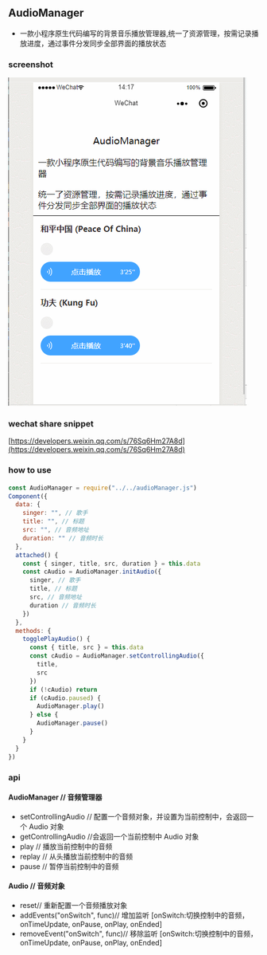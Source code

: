 ## AudioManager

- 一款小程序原生代码编写的背景音乐播放管理器,统一了资源管理，按需记录播放进度，通过事件分发同步全部界面的播放状态

### screenshot

![image](https://raw.githubusercontent.com/pasicopan/AudioManager/master/audiomanager.gif)

### wechat share snippet

[https://developers.weixin.qq.com/s/76Sq6Hm27A8d](https://developers.weixin.qq.com/s/76Sq6Hm27A8d)

### how to use

```javascript
const AudioManager = require("../../audioManager.js")
Component({
  data: {
    singer: "", // 歌手
    title: "", // 标题
    src: "", // 音频地址
    duration: "" // 音频时长
  },
  attached() {
    const { singer, title, src, duration } = this.data
    const cAudio = AudioManager.initAudio({
      singer, // 歌手
      title, // 标题
      src, // 音频地址
      duration // 音频时长
    })
  },
  methods: {
    togglePlayAudio() {
      const { title, src } = this.data
      const cAudio = AudioManager.setControllingAudio({
        title,
        src
      })
      if (!cAudio) return
      if (cAudio.paused) {
        AudioManager.play()
      } else {
        AudioManager.pause()
      }
    }
  }
})
```

### api

#### AudioManager // 音频管理器

- setControllingAudio // 配置一个音频对象，并设置为当前控制中，会返回一个 Audio 对象
- getControllingAudio //会返回一个当前控制中 Audio 对象
- play // 播放当前控制中的音频
- replay // 从头播放当前控制中的音频
- pause // 暂停当前控制中的音频

#### Audio // 音频对象

- reset// 重新配置一个音频播放对象
- addEvents("onSwitch", func)// 增加监听 [onSwitch:切换控制中的音频，onTimeUpdate, onPause, onPlay, onEnded]
- removeEvent("onSwitch", func)// 移除监听 [onSwitch:切换控制中的音频，onTimeUpdate, onPause, onPlay, onEnded]
